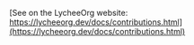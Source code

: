 [See on the LycheeOrg website: https://lycheeorg.dev/docs/contributions.html](https://lycheeorg.dev/docs/contributions.html)
